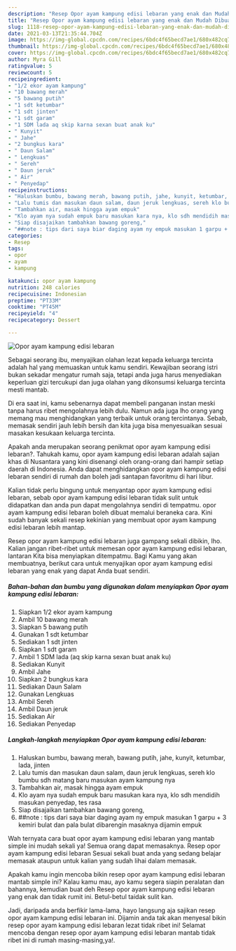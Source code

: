 ```yaml
---
description: "Resep Opor ayam kampung edisi lebaran yang enak dan Mudah Dibuat"
title: "Resep Opor ayam kampung edisi lebaran yang enak dan Mudah Dibuat"
slug: 1118-resep-opor-ayam-kampung-edisi-lebaran-yang-enak-dan-mudah-dibuat
date: 2021-03-13T21:35:44.704Z
image: https://img-global.cpcdn.com/recipes/6bdc4f65becd7ae1/680x482cq70/opor-ayam-kampung-edisi-lebaran-foto-resep-utama.jpg
thumbnail: https://img-global.cpcdn.com/recipes/6bdc4f65becd7ae1/680x482cq70/opor-ayam-kampung-edisi-lebaran-foto-resep-utama.jpg
cover: https://img-global.cpcdn.com/recipes/6bdc4f65becd7ae1/680x482cq70/opor-ayam-kampung-edisi-lebaran-foto-resep-utama.jpg
author: Myra Gill
ratingvalue: 5
reviewcount: 5
recipeingredient:
- "1/2 ekor ayam kampung"
- "10 bawang merah"
- "5 bawang putih"
- "1 sdt ketumbar"
- "1 sdt jinten"
- "1 sdt garam"
- "1 SDM lada aq skip karna sexan buat anak ku"
- " Kunyit"
- " Jahe"
- "2 bungkus kara"
- " Daun Salam"
- " Lengkuas"
- " Sereh"
- " Daun jeruk"
- " Air"
- " Penyedap"
recipeinstructions:
- "Haluskan bumbu, bawang merah, bawang putih, jahe, kunyit, ketumbar, lada, jinten"
- "Lalu tumis dan masukan daun salam, daun jeruk lengkuas, sereh klo bumbu sdh matang baru masukan ayam kampung nya"
- "Tambahkan air, masak hingga ayam empuk"
- "Klo ayam nya sudah empuk baru masukan kara nya, klo sdh mendidih masukan penyedap, tes rasa"
- "Siap disajaikan tambahkan bawang goreng,"
- "##note : tips dari saya biar daging ayam ny empuk masukan 1 garpu + 3 kemiri bulat dan pala bulat dibarengin masaknya dijamin empuk"
categories:
- Resep
tags:
- opor
- ayam
- kampung

katakunci: opor ayam kampung 
nutrition: 248 calories
recipecuisine: Indonesian
preptime: "PT33M"
cooktime: "PT45M"
recipeyield: "4"
recipecategory: Dessert

---
```



![Opor ayam kampung edisi lebaran](https://img-global.cpcdn.com/recipes/6bdc4f65becd7ae1/680x482cq70/opor-ayam-kampung-edisi-lebaran-foto-resep-utama.jpg)

Sebagai seorang ibu, menyajikan olahan lezat kepada keluarga tercinta adalah hal yang memuaskan untuk kamu sendiri. Kewajiban seorang istri bukan sekadar mengatur rumah saja, tetapi anda juga harus menyediakan keperluan gizi tercukupi dan juga olahan yang dikonsumsi keluarga tercinta mesti mantab.

Di era  saat ini, kamu sebenarnya dapat membeli panganan instan meski tanpa harus ribet mengolahnya lebih dulu. Namun ada juga lho orang yang memang mau menghidangkan yang terbaik untuk orang tercintanya. Sebab, memasak sendiri jauh lebih bersih dan kita juga bisa menyesuaikan sesuai masakan kesukaan keluarga tercinta. 



Apakah anda merupakan seorang penikmat opor ayam kampung edisi lebaran?. Tahukah kamu, opor ayam kampung edisi lebaran adalah sajian khas di Nusantara yang kini disenangi oleh orang-orang dari hampir setiap daerah di Indonesia. Anda dapat menghidangkan opor ayam kampung edisi lebaran sendiri di rumah dan boleh jadi santapan favoritmu di hari libur.

Kalian tidak perlu bingung untuk menyantap opor ayam kampung edisi lebaran, sebab opor ayam kampung edisi lebaran tidak sulit untuk didapatkan dan anda pun dapat mengolahnya sendiri di tempatmu. opor ayam kampung edisi lebaran boleh dibuat memalui beraneka cara. Kini sudah banyak sekali resep kekinian yang membuat opor ayam kampung edisi lebaran lebih mantap.

Resep opor ayam kampung edisi lebaran juga gampang sekali dibikin, lho. Kalian jangan ribet-ribet untuk memesan opor ayam kampung edisi lebaran, lantaran Kita bisa menyiapkan ditempatmu. Bagi Kamu yang akan membuatnya, berikut cara untuk menyajikan opor ayam kampung edisi lebaran yang enak yang dapat Anda buat sendiri.

<!--inarticleads1-->

##### Bahan-bahan dan bumbu yang digunakan dalam menyiapkan Opor ayam kampung edisi lebaran:

1. Siapkan 1/2 ekor ayam kampung
1. Ambil 10 bawang merah
1. Siapkan 5 bawang putih
1. Gunakan 1 sdt ketumbar
1. Sediakan 1 sdt jinten
1. Siapkan 1 sdt garam
1. Ambil 1 SDM lada (aq skip karna sexan buat anak ku)
1. Sediakan  Kunyit
1. Ambil  Jahe
1. Siapkan 2 bungkus kara
1. Sediakan  Daun Salam
1. Gunakan  Lengkuas
1. Ambil  Sereh
1. Ambil  Daun jeruk
1. Sediakan  Air
1. Sediakan  Penyedap




<!--inarticleads2-->

##### Langkah-langkah menyiapkan Opor ayam kampung edisi lebaran:

1. Haluskan bumbu, bawang merah, bawang putih, jahe, kunyit, ketumbar, lada, jinten
1. Lalu tumis dan masukan daun salam, daun jeruk lengkuas, sereh klo bumbu sdh matang baru masukan ayam kampung nya
1. Tambahkan air, masak hingga ayam empuk
1. Klo ayam nya sudah empuk baru masukan kara nya, klo sdh mendidih masukan penyedap, tes rasa
1. Siap disajaikan tambahkan bawang goreng,
1. ##note : tips dari saya biar daging ayam ny empuk masukan 1 garpu + 3 kemiri bulat dan pala bulat dibarengin masaknya dijamin empuk




Wah ternyata cara buat opor ayam kampung edisi lebaran yang mantab simple ini mudah sekali ya! Semua orang dapat memasaknya. Resep opor ayam kampung edisi lebaran Sesuai sekali buat anda yang sedang belajar memasak ataupun untuk kalian yang sudah lihai dalam memasak.

Apakah kamu ingin mencoba bikin resep opor ayam kampung edisi lebaran mantab simple ini? Kalau kamu mau, ayo kamu segera siapin peralatan dan bahannya, kemudian buat deh Resep opor ayam kampung edisi lebaran yang enak dan tidak rumit ini. Betul-betul taidak sulit kan. 

Jadi, daripada anda berfikir lama-lama, hayo langsung aja sajikan resep opor ayam kampung edisi lebaran ini. Dijamin anda tak akan menyesal bikin resep opor ayam kampung edisi lebaran lezat tidak ribet ini! Selamat mencoba dengan resep opor ayam kampung edisi lebaran mantab tidak ribet ini di rumah masing-masing,ya!.

